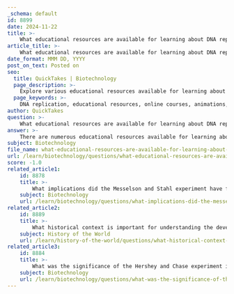 ```yaml
---
_schema: default
id: 8899
date: 2024-11-22
title: >-
    What educational resources are available for learning about DNA replication mechanisms?
article_title: >-
    What educational resources are available for learning about DNA replication mechanisms?
date_format: MMM DD, YYYY
post_on_text: Posted on
seo:
  title: QuickTakes | Biotechnology
  page_description: >-
    Explore various educational resources available for learning about DNA replication mechanisms, including online courses, animations, textual content, and historical experiments.
  page_keywords: >-
    DNA replication, educational resources, online courses, animations, videos, molecular biology, Meselson Stahl experiment, self-paced learning, interactive learning, historical context
author: QuickTakes
question: >-
    What educational resources are available for learning about DNA replication mechanisms?
answer: >-
    There are numerous educational resources available for learning about DNA replication mechanisms, catering to various learning styles and levels of expertise. Here are some notable options:\n\n1. **Online Courses**:\n   - **MIT OpenCourseWare**: Offers comprehensive courses on Cell and Molecular Biology, including DNA replication. These courses often include lecture notes, assignments, and exams.\n   - **Coursera and edX**: Platforms like these host courses from universities such as UC San Diego and The Open University, covering topics in DNA replication and sequencing. Many courses are free to audit, with options for paid certificates.\n   - **Saylor Academy**: Provides a free Cell Biology course that includes sections on DNA replication, suitable for self-paced learning.\n\n2. **Animations and Videos**:\n   - Educational animations illustrate the DNA replication process, detailing the roles of enzymes like helicase and DNA polymerase. These resources often highlight the differences between leading and lagging strand synthesis.\n   - Short educational videos, such as those from reputable science channels, explain the semi-conservative nature of DNA replication, supported by historical experiments like the Meselson and Stahl experiment.\n\n3. **Textual Resources**:\n   - **A-Level Biology Notes**: Expert-written notes are available online, specifically tailored for A-Level students, covering the mechanisms of DNA replication in detail.\n   - **Biology LibreTexts**: This platform includes a section dedicated to the Meselson and Stahl experiment, providing insights into the historical context and significance of DNA replication studies.\n\n4. **Interactive Learning**:\n   - Websites offering quizzes and interactive modules can help reinforce knowledge about DNA replication mechanisms. These resources often include practice questions and detailed explanations of concepts.\n\n5. **Historical Context**:\n   - Understanding the historical experiments, such as those conducted by Meselson and Stahl, can provide a deeper insight into the mechanisms of DNA replication. Their work established the semi-conservative model of DNA replication, which is foundational in molecular biology.\n\nThese resources collectively offer a robust framework for anyone interested in learning about DNA replication mechanisms, from high school students to advanced learners in the field of biology.
subject: Biotechnology
file_name: what-educational-resources-are-available-for-learning-about-dna-replication-mechanisms.md
url: /learn/biotechnology/questions/what-educational-resources-are-available-for-learning-about-dna-replication-mechanisms
score: -1.0
related_article1:
    id: 8878
    title: >-
        What implications did the Messelson and Stahl experiment have for the understanding of DNA replication?
    subject: Biotechnology
    url: /learn/biotechnology/questions/what-implications-did-the-messelson-and-stahl-experiment-have-for-the-understanding-of-dna-replication
related_article2:
    id: 8889
    title: >-
        What historical context is important for understanding the development of DNA replication models?
    subject: History of the World
    url: /learn/history-of-the-world/questions/what-historical-context-is-important-for-understanding-the-development-of-dna-replication-models
related_article3:
    id: 8884
    title: >-
        What was the significance of the Hershey and Chase experiment in the context of DNA research?
    subject: Biotechnology
    url: /learn/biotechnology/questions/what-was-the-significance-of-the-hershey-and-chase-experiment-in-the-context-of-dna-research
---
```


&nbsp;